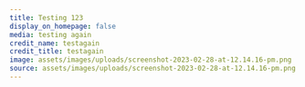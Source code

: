 ```yaml
---
title: Testing 123
display_on_homepage: false
media: testing again
credit_name: testagain
credit_title: testagain
image: assets/images/uploads/screenshot-2023-02-28-at-12.14.16-pm.png
source: assets/images/uploads/screenshot-2023-02-28-at-12.14.16-pm.png
---
```

